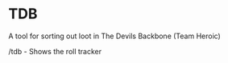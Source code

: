 # TDB
A tool for sorting out loot in The Devils Backbone (Team Heroic)

/tdb - Shows the roll tracker